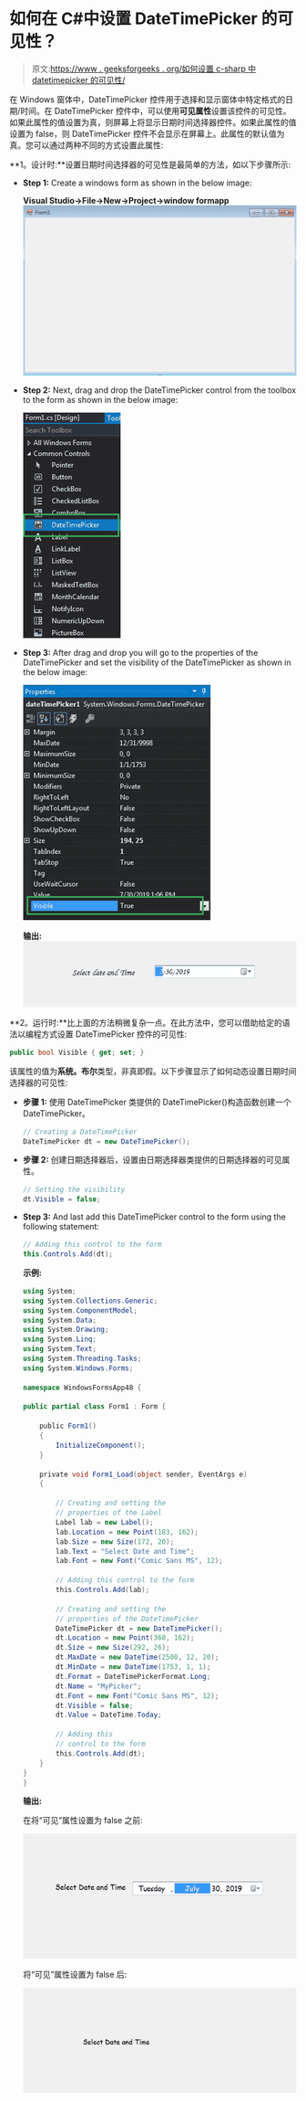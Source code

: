# 如何在 C#中设置 DateTimePicker 的可见性？

> 原文:[https://www . geeksforgeeks . org/如何设置 c-sharp 中 datetimepicker 的可见性/](https://www.geeksforgeeks.org/how-to-set-the-visibility-of-datetimepicker-in-c-sharp/)

在 Windows 窗体中，DateTimePicker 控件用于选择和显示窗体中特定格式的日期/时间。在 DateTimePicker 控件中，可以使用**可见属性**设置该控件的可见性。如果此属性的值设置为真，则屏幕上将显示日期时间选择器控件。如果此属性的值设置为 false，则 DateTimePicker 控件不会显示在屏幕上。此属性的默认值为真。您可以通过两种不同的方式设置此属性:

**1。设计时:**设置日期时间选择器的可见性是最简单的方法，如以下步骤所示:

*   **Step 1:** Create a windows form as shown in the below image:

    **Visual Studio->File->New->Project->window formapp**
    ![](img/de9202f1f4646167e60ea580d67273d9.png)

*   **Step 2:** Next, drag and drop the DateTimePicker control from the toolbox to the form as shown in the below image:

    ![](img/1e722a2fb337b7d3bb23498b9f24712d.png)

*   **Step 3:** After drag and drop you will go to the properties of the DateTimePicker and set the visibility of the DateTimePicker as shown in the below image:

    ![](img/8629abb56df2a76a891c61d6e5010def.png)

    **输出:**
    ![](img/f43dc1f7e2a99b49df63621f9d826fdb.png)

**2。运行时:**比上面的方法稍微复杂一点。在此方法中，您可以借助给定的语法以编程方式设置 DateTimePicker 控件的可见性:

```cs
public bool Visible { get; set; }
```

该属性的值为**系统。布尔**类型，非真即假。以下步骤显示了如何动态设置日期时间选择器的可见性:

*   **步骤 1:** 使用 DateTimePicker 类提供的 DateTimePicker()构造函数创建一个 DateTimePicker。

    ```cs
    // Creating a DateTimePicker
    DateTimePicker dt = new DateTimePicker();

    ```

*   **步骤 2:** 创建日期选择器后，设置由日期选择器类提供的日期选择器的可见属性。

    ```cs
    // Setting the visibility
    dt.Visible = false;

    ```

*   **Step 3:** And last add this DateTimePicker control to the form using the following statement:

    ```cs
    // Adding this control to the form
    this.Controls.Add(dt);

    ```

    **示例:**

    ```cs
    using System;
    using System.Collections.Generic;
    using System.ComponentModel;
    using System.Data;
    using System.Drawing;
    using System.Linq;
    using System.Text;
    using System.Threading.Tasks;
    using System.Windows.Forms;

    namespace WindowsFormsApp48 {

    public partial class Form1 : Form {

        public Form1()
        {
            InitializeComponent();
        }

        private void Form1_Load(object sender, EventArgs e)
        {

            // Creating and setting the 
            // properties of the Label
            Label lab = new Label();
            lab.Location = new Point(183, 162);
            lab.Size = new Size(172, 20);
            lab.Text = "Select Date and Time";
            lab.Font = new Font("Comic Sans MS", 12);

            // Adding this control to the form
            this.Controls.Add(lab);

            // Creating and setting the
            // properties of the DateTimePicker
            DateTimePicker dt = new DateTimePicker();
            dt.Location = new Point(360, 162);
            dt.Size = new Size(292, 26);
            dt.MaxDate = new DateTime(2500, 12, 20);
            dt.MinDate = new DateTime(1753, 1, 1);
            dt.Format = DateTimePickerFormat.Long;
            dt.Name = "MyPicker";
            dt.Font = new Font("Comic Sans MS", 12);
            dt.Visible = false;
            dt.Value = DateTime.Today;

            // Adding this 
            // control to the form
            this.Controls.Add(dt);
        }
    }
    }
    ```

    **输出:**

    在将“可见”属性设置为 false 之前:

    ![](img/e2a739f46e56377525df58a21c86ec7d.png)

    将“可见”属性设置为 false 后:

    ![](img/b356c6f7bbb40357131cc726170826d4.png)